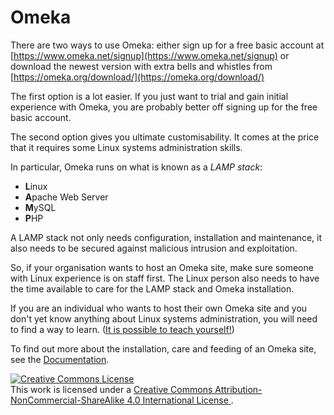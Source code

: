 Omeka
====

There are two ways to use Omeka: either sign up for a free basic account at [https://www.omeka.net/signup](https://www.omeka.net/signup)
or download the newest version with extra bells and whistles from [https://omeka.org/download/](https://omeka.org/download/)

The first option is a lot easier.
If you just want to trial and gain initial experience with Omeka,
you are probably better off signing up for the free basic account.

The second option gives you ultimate customisability.
It comes at the price that it requires some Linux systems administration skills.

In particular, Omeka runs on what is known as a *LAMP stack*:

- **L**inux
- **A**pache Web Server
- **M**ySQL
- **P**HP

A LAMP stack not only needs configuration, installation and maintenance,
it also needs to be secured against malicious intrusion and exploitation.

So, if your organisation wants to host an Omeka site,
make sure someone with Linux experience is on staff first.
The Linux person also needs to have the time available to care for the LAMP stack and Omeka installation.

If you are an individual who wants to host their own Omeka site and you don't yet know anything about Linux systems administration,
you will need to find a way to learn.
([It is possible to teach yourself!](https://opensource.com/education/14/4/windows-to-linux-system-administration))

To find out more about the installation, care and feeding of an Omeka site,
see the [Documentation](https://omeka.org/codex/Documentation).


<a rel="license" href="http://creativecommons.org/licenses/by-nc-sa/4.0/">
  <img alt="Creative Commons License" style="border-width:0" src="https://i.creativecommons.org/l/by-nc-sa/4.0/88x31.png" />
</a><br />
This work is licensed under a
<a rel="license" href="http://creativecommons.org/licenses/by-nc-sa/4.0/">
  Creative Commons Attribution-NonCommercial-ShareAlike 4.0 International License
</a>.
